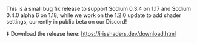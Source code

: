 This is a small bug fix release to support Sodium 0.3.4 on 1.17 and Sodium 0.4.0 alpha 6 on 1.18, while we work on the 1.2.0 update to add shader settings, currently in public beta on our Discord!

⬇️ Download the release here: https://irisshaders.dev/download.html
